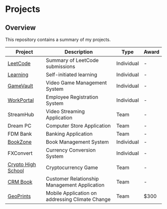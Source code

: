 # Projects

## Overview
This repository contains a summary of my projects.

| Project                                                             | Description                                     | Type          |  Award |
|---------------------------------------------------------------------|-------------------------------------------------|---------------|--------|
| [LeetCode](https://github.com/shumarb/leetcode)                     | Summary of LeetCode submissions                 | Individual    | -      |
| [Learning](https://github.com/shumarb/learning)                     | Self-initiated learning                         | Individual    | -      |
| [GameVault](https://github.com/shumarb/gamevault)                   | Video Game Management System                    | Individual    | -      |
| [WorkPortal](https://github.com/shumarb/workportal)                 | Employee Registration System                    | Individual    | -      |
| StreamHub                                                           | Video Streaming Application                     | Team          | -      |
| Dream PC                                                            | Computer Store Application                      | Team          | -      |
| FDM Bank                                                            | Banking Application                             | Team          | -      |
| [BookZone](https://github.com/shumarb/bookzone)                     | Book Management System                          | Individual    | -      |
| FXConvert                                                           | Currency Conversion System                      | Individual    | -      |
| [Crypto High School](https://github.com/shumarb/crypto-high-school) | Cryptocurrency Game                             | Team		        | -      |
| [CRM Book](https://github.com/shumarb/cs2103)                       | Customer Relationship Management Application    | Team          | -      |
| [GeoPrints](https://github.com/2018-MTC-dynamicoders/geoprints)     | Mobile Application on addressing Climate Change | Team 		       | $300   |
